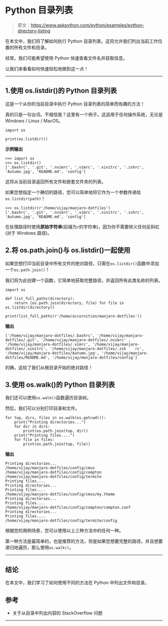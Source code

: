 # Python 目录列表

> 原文：<https://www.askpython.com/python/examples/python-directory-listing>

在本文中，我们将了解如何执行 Python 目录列表。这将允许我们列出当前工作位置的所有文件和目录。

经常。我们可能希望使用 Python 快速查看文件名并获取信息。

让我们来看看如何快速轻松地做到这一点！

* * *

## 1.使用 os.listdir()的 Python 目录列表

这是一个从你的当前目录中执行 Python 目录列表的简单而有趣的方法！

真的只是一句台词。不相信我？这里有一个例子。这适用于任何操作系统，无论是 Windows / Linux / MacOS。

```
import os

print(os.listdir())

```

**示例输出**

```
>>> import os
>>> os.listdir()
['.bashrc', '.git', '.nvimrc', '.vimrc', '.xinitrc', '.zshrc', 'Autumn.jpg', 'README.md', 'config']

```

这将从当前目录返回所有文件和嵌套文件夹的列表。

如果您想指定一个确切的路径，您可以简单地将它作为一个参数传递给`os.listdir(path)`！

```
>>> os.listdir(r'/home/vijay/manjaro-dotfiles')
['.bashrc', '.git', '.nvimrc', '.vimrc', '.xinitrc', '.zshrc', 'Autumn.jpg', 'README.md', 'config']

```

在处理路径时使用**原始字符串**(前缀为`r`的字符串)，因为你不需要转义任何反斜杠(对于 Windows 路径)。

## 2.将 os.path.join()与 os.listdir()一起使用

如果您想打印当前目录中所有文件的绝对路径，只需在`os.listdir()`函数中添加一个`os.path.join()`！

我们将为此创建一个函数，它简单地获取完整路径，并返回所有此类名称的列表。

```
import os

def list_full_paths(directory):
    return [os.path.join(directory, file) for file in os.listdir(directory)]

print(list_full_paths(r'/home/accornition/manjaro-dotfiles'))

```

**输出**

```
['/home/vijay/manjaro-dotfiles/.bashrc', '/home/vijay/manjaro-dotfiles/.git', '/home/vijay/manjaro-dotfiles/.nvimrc' , '/home/vijay/manjaro-dotfiles/.vimrc', '/home/vijay/manjaro-dotfiles/.xinitrc', '/home/vijay/manjaro-dotfiles/.zsh    rc', '/home/vijay/manjaro-dotfiles/Autumn.jpg', '/home/vijay/manjaro-dotfiles/README.md', '/home/vijay/manjaro-dotfiles/config'] 

```

的确，这给了我们从根目录开始的绝对路径！

## 3.使用 os.walk()的 Python 目录列表

我们还可以使用`os.walk()`函数遍历目录树。

然后，我们可以分别打印目录和文件。

```
for top, dirs, files in os.walk(os.getcwd()):
    print("Printing directories...")
    for dir in dirs:
        print(os.path.join(top, dir))
    print("Printing files....")
    for file in files:
        print(os.path.join(top, file))

```

**输出**

```
Printing directories...
/home/vijay/manjaro-dotfiles/config/cmus                                                                            /home/vijay/manjaro-dotfiles/config/compton                                                                         /home/vijay/manjaro-dotfiles/config/termite                                                                           Printing files....
Printing directories...
Printing files....                                                                                                   /home/vijay/manjaro-dotfiles/config/cmus/my.theme                                                                    Printing directories...
Printing files....
/home/vijay/manjaro-dotfiles/config/compton/compton.conf                                                             Printing directories...
Printing files....
/home/vijay/manjaro-dotfiles/config/termite/config 

```

根据您的用例场景，您可以使用以上三种方法中的任何一种。

第一种方法是最简单的，也是推荐的方法，但是如果您想要完整的路径，并且想要递归地遍历，那么使用`os.walk()`。

* * *

## 结论

在本文中，我们学习了如何使用不同的方法在 Python 中列出文件和目录。

## 参考

*   关于从目录中列出内容的 StackOverflow 问题

* * *